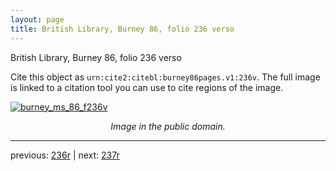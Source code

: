 ```yaml
---
layout: page
title: British Library, Burney 86, folio 236 verso
---
```


British Library, Burney 86, folio 236 verso

Cite this object as `urn:cite2:citebl:burney86pages.v1:236v`.  The full image is linked to a citation tool you can use to cite regions of the image.

[![burney_ms_86_f236v](http://www.homermultitext.org/iipsrv?IIIF=/project/homer/pyramidal/deepzoom/citebl/burney86imgs/v1/burney_ms_86_f236v.tif/full/800,/0/default.jpg)](http://www.homermultitext.org/ict2/?urn=urn:cite2:citebl:burney86imgs.v1:burney_ms_86_f236v) 

<p style="text-align: center; font-style: italic;">Image in the public domain.</p>

---

previous: [236r](../236r/) | next: [237r](../237r/)